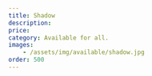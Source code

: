 ```yaml
---
title: Shadow
description: 
price: 
category: Available for all.
images: 
    - /assets/img/available/shadow.jpg
order: 500
---
```


